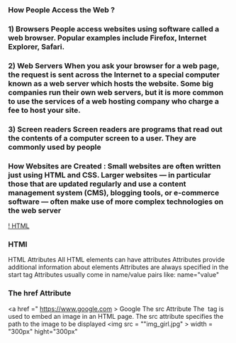 
### How People Access the Web ?
###  1) Browsers People access websites using software called a web browser. Popular examples include Firefox, Internet Explorer, Safari.
### 2) Web Servers When you ask your browser for a web page, the request is sent across the Internet to a special computer known as a web server which hosts the website. Some big companies run their own web servers, but it is more common to use the services of a web hosting company who charge a fee to host your site.
### 3) Screen readers Screen readers are programs that read out the contents of a computer screen to a user. They are commonly used by people
### How Websites are Created : Small websites are often written just using HTML and CSS. Larger websites — in particular those that are updated regularly and use a content management system (CMS), blogging tools, or e-commerce software — often make use of more complex technologies on the web server
[! HTML](https://mason.gmu.edu/~kshiffl4/375/HTML_Tags.jpg)
### HTMl
HTML Attributes
All HTML elements can have attributes
Attributes provide additional information about elements
Attributes are always specified in the start tag
Attributes usually come in name/value pairs like: name="value"
### The href Attribute
<a href =" https://www.google.com > Google </a>
 The src Attribute
The <img> tag is used to embed an image in an HTML page. The src attribute specifies the path to the image to be displayed 
<img src = ""img_girl.jpg" > width = "300px" hight="300px"




